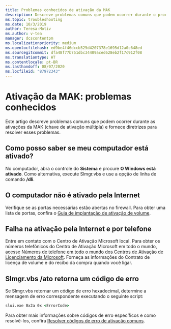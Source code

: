 ```yaml
---
title: Problemas conhecidos de ativação da MAK
description: Descreve problemas comuns que podem ocorrer durante o processo de ativação da MAK e oferece resoluções e diretrizes
ms.topic: troubleshooting
ms.date: 10/3/2019
author: Teresa-Motiv
ms.author: v-tea
manager: dcscontentpm
ms.localizationpriority: medium
ms.openlocfilehash: ed9be4f46dccb525d4207378e1695d12a0c648ed
ms.sourcegitcommit: dfa48f77b751dbc34409aced628eb2f17c912f08
ms.translationtype: HT
ms.contentlocale: pt-BR
ms.lasthandoff: 08/07/2020
ms.locfileid: "87972343"
---
```

# <a name="mak-activation-known-issues"></a>Ativação da MAK: problemas conhecidos

Este artigo descreve problemas comuns que podem ocorrer durante as ativações da MAK (chave de ativação múltipla) e fornece diretrizes para resolver esses problemas.

## <a name="how-can-i-tell-whether-my-computer-is-activated"></a>Como posso saber se meu computador está ativado?

No computador, abra o controle do **Sistema** e procure **O Windows está ativado**. Como alternativa, execute Slmgr.vbs e use a opção de linha de comando **/dli**.

## <a name="the-computer-does-not-activate-over-the-internet"></a>O computador não é ativado pela Internet

Verifique se as portas necessárias estão abertas no firewall. Para obter uma lista de portas, confira o [Guia de implantação de ativação de volume](https://go.microsoft.com/fwlink/?linkid=150083).

## <a name="internet-and-telephone-activation-fail"></a>Falha na ativação pela Internet e por telefone

Entre em contato com o Centro de Ativação Microsoft local. Para obter os números telefônicos do Centro de Ativação Microsoft em todo o mundo, acesse [Números de telefone em todo o mundo dos Centros de Ativação de Licenciamento da Microsoft](https://www.microsoft.com/Licensing/existing-customer/activation-centers). Forneça as informações do Contrato de licença de volume e do recibo da compra quando você ligar.

## <a name="slmgrvbs-ato-returns-an-error-code"></a>Slmgr.vbs /ato retorna um código de erro

Se Slmgr.vbs retornar um código de erro hexadecimal, determine a mensagem de erro correspondente executando o seguinte script:

```cmd
slui.exe 0x2a 0x <ErrorCode>
```

Para obter mais informações sobre códigos de erro específicos e como resolvê-los, confira [Resolver códigos de erro de ativação comuns](activation-error-codes.md).
